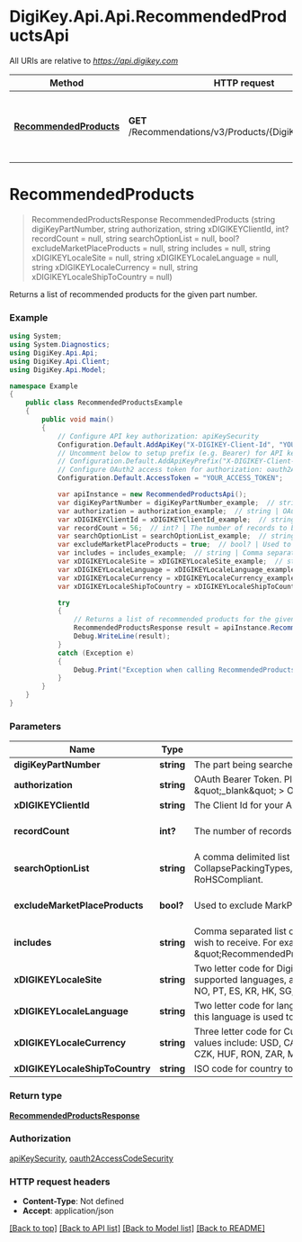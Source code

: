 # DigiKey.Api.Api.RecommendedProductsApi

All URIs are relative to *https://api.digikey.com*

Method | HTTP request | Description
------------- | ------------- | -------------
[**RecommendedProducts**](RecommendedProductsApi.md#recommendedproducts) | **GET** /Recommendations/v3/Products/{DigiKeyPartNumber} | Returns a list of recommended products for the given part number.


<a name="recommendedproducts"></a>
# **RecommendedProducts**
> RecommendedProductsResponse RecommendedProducts (string digiKeyPartNumber, string authorization, string xDIGIKEYClientId, int? recordCount = null, string searchOptionList = null, bool? excludeMarketPlaceProducts = null, string includes = null, string xDIGIKEYLocaleSite = null, string xDIGIKEYLocaleLanguage = null, string xDIGIKEYLocaleCurrency = null, string xDIGIKEYLocaleShipToCountry = null)

Returns a list of recommended products for the given part number.

### Example
```csharp
using System;
using System.Diagnostics;
using DigiKey.Api.Api;
using DigiKey.Api.Client;
using DigiKey.Api.Model;

namespace Example
{
    public class RecommendedProductsExample
    {
        public void main()
        {
            // Configure API key authorization: apiKeySecurity
            Configuration.Default.AddApiKey("X-DIGIKEY-Client-Id", "YOUR_API_KEY");
            // Uncomment below to setup prefix (e.g. Bearer) for API key, if needed
            // Configuration.Default.AddApiKeyPrefix("X-DIGIKEY-Client-Id", "Bearer");
            // Configure OAuth2 access token for authorization: oauth2AccessCodeSecurity
            Configuration.Default.AccessToken = "YOUR_ACCESS_TOKEN";

            var apiInstance = new RecommendedProductsApi();
            var digiKeyPartNumber = digiKeyPartNumber_example;  // string | The part being searched for
            var authorization = authorization_example;  // string | OAuth Bearer Token. Please see<a href= \"https://developer.digikey.com/documentation/oauth\" target= \"_blank\" > OAuth 2.0 Documentation </a > page for more info.
            var xDIGIKEYClientId = xDIGIKEYClientId_example;  // string | The Client Id for your App.
            var recordCount = 56;  // int? | The number of records to be returned (optional)  (default to 1)
            var searchOptionList = searchOptionList_example;  // string | A comma delimited list of filters that can be used to limit results. Available filters are the following: LeadFree, CollapsePackingTypes, ExcludeNonStock, Has3DModel, InStock, ManufacturerPartSearch, NewProductsOnly, RoHSCompliant. (optional) 
            var excludeMarketPlaceProducts = true;  // bool? | Used to exclude MarkPlace products from search results. Default is false (optional)  (default to false)
            var includes = includes_example;  // string | Comma separated list of fields to return. Used to customize response to reduce bandwidth by selecting fields that you wish to receive. For example: \"RecommendedProductsCollection(RecommendedProducts(DigiKeyPartNumber,ManufacturerPartNumber))\" (optional) 
            var xDIGIKEYLocaleSite = xDIGIKEYLocaleSite_example;  // string | Two letter code for Digi-Key product website to search on. Different countries sites have different part restrictions, supported languages, and currencies. Acceptable values include: US, CA, JP, UK, DE, AT, BE, DK, FI, GR, IE, IT, LU, NL, NO, PT, ES, KR, HK, SG, CN, TW, AU, FR, IN, NZ, SE, MX, CH, IL, PL, SK, SI, LV, LT, EE, CZ, HU, BG, MY, ZA, RO, TH, PH. (optional) 
            var xDIGIKEYLocaleLanguage = xDIGIKEYLocaleLanguage_example;  // string | Two letter code for language to search on. Langauge must be supported by the selected site. If searching on keyword, this language is used to find matches. Acceptable values include: en, ja, de, fr, ko, zhs, zht, it, es, he, nl, sv, pl, fi, da, no. (optional) 
            var xDIGIKEYLocaleCurrency = xDIGIKEYLocaleCurrency_example;  // string | Three letter code for Currency to return part pricing for. Currency must be supported by the selected site. Acceptable values include: USD, CAD, JPY, GBP, EUR, HKD, SGD, TWD, KRW, AUD, NZD, INR, DKK, NOK, SEK, ILS, CNY, PLN, CHF, CZK, HUF, RON, ZAR, MYR, THB, PHP. (optional) 
            var xDIGIKEYLocaleShipToCountry = xDIGIKEYLocaleShipToCountry_example;  // string | ISO code for country to ship to. (optional) 

            try
            {
                // Returns a list of recommended products for the given part number.
                RecommendedProductsResponse result = apiInstance.RecommendedProducts(digiKeyPartNumber, authorization, xDIGIKEYClientId, recordCount, searchOptionList, excludeMarketPlaceProducts, includes, xDIGIKEYLocaleSite, xDIGIKEYLocaleLanguage, xDIGIKEYLocaleCurrency, xDIGIKEYLocaleShipToCountry);
                Debug.WriteLine(result);
            }
            catch (Exception e)
            {
                Debug.Print("Exception when calling RecommendedProductsApi.RecommendedProducts: " + e.Message );
            }
        }
    }
}
```

### Parameters

Name | Type | Description  | Notes
------------- | ------------- | ------------- | -------------
 **digiKeyPartNumber** | **string**| The part being searched for | 
 **authorization** | **string**| OAuth Bearer Token. Please see&lt;a href&#x3D; \&quot;https://developer.digikey.com/documentation/oauth\&quot; target&#x3D; \&quot;_blank\&quot; &gt; OAuth 2.0 Documentation &lt;/a &gt; page for more info. | 
 **xDIGIKEYClientId** | **string**| The Client Id for your App. | 
 **recordCount** | **int?**| The number of records to be returned | [optional] [default to 1]
 **searchOptionList** | **string**| A comma delimited list of filters that can be used to limit results. Available filters are the following: LeadFree, CollapsePackingTypes, ExcludeNonStock, Has3DModel, InStock, ManufacturerPartSearch, NewProductsOnly, RoHSCompliant. | [optional] 
 **excludeMarketPlaceProducts** | **bool?**| Used to exclude MarkPlace products from search results. Default is false | [optional] [default to false]
 **includes** | **string**| Comma separated list of fields to return. Used to customize response to reduce bandwidth by selecting fields that you wish to receive. For example: \&quot;RecommendedProductsCollection(RecommendedProducts(DigiKeyPartNumber,ManufacturerPartNumber))\&quot; | [optional] 
 **xDIGIKEYLocaleSite** | **string**| Two letter code for Digi-Key product website to search on. Different countries sites have different part restrictions, supported languages, and currencies. Acceptable values include: US, CA, JP, UK, DE, AT, BE, DK, FI, GR, IE, IT, LU, NL, NO, PT, ES, KR, HK, SG, CN, TW, AU, FR, IN, NZ, SE, MX, CH, IL, PL, SK, SI, LV, LT, EE, CZ, HU, BG, MY, ZA, RO, TH, PH. | [optional] 
 **xDIGIKEYLocaleLanguage** | **string**| Two letter code for language to search on. Langauge must be supported by the selected site. If searching on keyword, this language is used to find matches. Acceptable values include: en, ja, de, fr, ko, zhs, zht, it, es, he, nl, sv, pl, fi, da, no. | [optional] 
 **xDIGIKEYLocaleCurrency** | **string**| Three letter code for Currency to return part pricing for. Currency must be supported by the selected site. Acceptable values include: USD, CAD, JPY, GBP, EUR, HKD, SGD, TWD, KRW, AUD, NZD, INR, DKK, NOK, SEK, ILS, CNY, PLN, CHF, CZK, HUF, RON, ZAR, MYR, THB, PHP. | [optional] 
 **xDIGIKEYLocaleShipToCountry** | **string**| ISO code for country to ship to. | [optional] 

### Return type

[**RecommendedProductsResponse**](RecommendedProductsResponse.md)

### Authorization

[apiKeySecurity](../README.md#apiKeySecurity), [oauth2AccessCodeSecurity](../README.md#oauth2AccessCodeSecurity)

### HTTP request headers

 - **Content-Type**: Not defined
 - **Accept**: application/json

[[Back to top]](#) [[Back to API list]](../README.md#documentation-for-api-endpoints) [[Back to Model list]](../README.md#documentation-for-models) [[Back to README]](../README.md)

